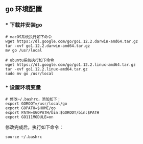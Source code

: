 ## go 环境配置

### * 下载并安装go
```
# macOS系统执行如下命令
wget https://dl.google.com/go/go1.12.2.darwin-amd64.tar.gz
tar -xvf go1.12.2.darwin-amd64.tar.gz
mv go /usr/local

# ubuntu系统执行如下命令
wget https://dl.google.com/go/go1.12.2.linux-amd64.tar.gz
tar -xvf go1.12.2.linux-amd64.tar.gz
sudo mv go /usr/local
```

### * 设置环境变量
```
# 修改~/.bashrc，添加如下：
export GOROOT=/usr/local/go
export GOPATH=$HOME/go
export PATH=$GOPATH/bin:$GOROOT/bin:$PATH
export GO111MODULE=on
```

修改完成后，执行如下命令：
```
source ~/.bashrc
```